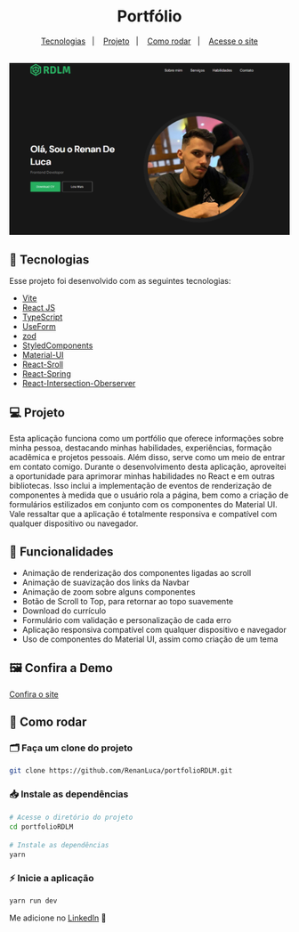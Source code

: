 <h1 align="center">
Portfólio
</h1>
<p align="center">
  <a href="#-tecnologias">Tecnologias</a>&nbsp;&nbsp;&nbsp;|&nbsp;&nbsp;&nbsp;
  <a href="#-projeto">Projeto</a>&nbsp;&nbsp;&nbsp;|&nbsp;&nbsp;&nbsp;
  <a href="#-como-rodar">Como rodar</a>&nbsp;&nbsp;&nbsp;|&nbsp;&nbsp;&nbsp;
  <a href="https://portfolio-rdlm.vercel.app" target="_blank">Acesse o site</a>
</p>

<br>

<img src="/public/assets/preview.png">



## 🚀 Tecnologias

Esse projeto foi desenvolvido com as seguintes tecnologias:

- [Vite](https://vitejs.dev/)
- [React JS](https://pt-br.reactjs.org/)
- [TypeScript](https://www.typescriptlang.org/)
- [UseForm](https://react-hook-form.com/docs/useform)
- [zod](https://zod.dev)
- [StyledComponents](https://styled-components.com/)
- [Material-UI](https://mui.com/material-ui/)
- [React-Sroll](https://www.npmjs.com/package/react-scroll)
- [React-Spring](https://www.react-spring.dev/)
- [React-Intersection-Oberserver](https://www.npmjs.com/package/react-intersection-observer)

## 💻 Projeto

<p>
Esta aplicação funciona como um portfólio que oferece informações sobre minha pessoa, destacando minhas habilidades, experiências, formação acadêmica e projetos pessoais. Além disso, serve como um meio de entrar em contato comigo. Durante o desenvolvimento desta aplicação, aproveitei a oportunidade para aprimorar minhas habilidades no React e em outras bibliotecas. Isso inclui a implementação de eventos de renderização de componentes à medida que o usuário rola a página, bem como a criação de formulários estilizados em conjunto com os componentes do Material UI. Vale ressaltar que a aplicação é totalmente responsiva e compatível com qualquer dispositivo ou navegador.
</p>

## 🧱 Funcionalidades
<ul>
<li>Animação de renderização dos componentes ligadas ao scroll</li>
<li>Animação de suavização dos links da Navbar</li>
<li>Animação de zoom sobre alguns componentes</li>
<li>Botão de Scroll to Top, para retornar ao topo suavemente</li>
<li>Download do currículo</li>
<li>Formulário com validação e personalização de cada erro</li>
<li>Aplicação responsiva compatível com qualquer dispositivo e navegador</li>
<li>Uso de componentes do Material UI, assim como criação de um tema</li>
</ul>

##  🖼 Confira a Demo

<p> <a href="https://portfolio-rdlm.vercel.app" target="_blank"> Confira o site </a> </p>

## 🔧 Como rodar

### 🗂 Faça um clone do projeto

```bash
git clone https://github.com/RenanLuca/portfolioRDLM.git
```

### 📥 Instale as dependências
```bash
# Acesse o diretório do projeto
cd portfolioRDLM

# Instale as dependências
yarn 
```

### ⚡ Inicie a aplicação
```bash
yarn run dev
```

Me adicione no [LinkedIn](https://www.linkedin.com/in/renanLuca/) :wave:
